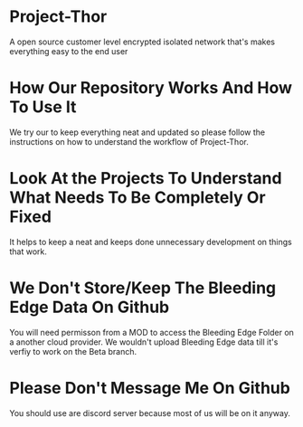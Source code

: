 # Project-Thor
A open source customer level encrypted isolated network that's makes everything easy to the end user

# How Our Repository Works And How To Use It
We try our to keep everything neat and updated so please follow the instructions on how to understand the workflow of Project-Thor.


# Look At the Projects To Understand What Needs To Be Completely Or Fixed 
It helps to keep a neat and keeps done unnecessary development on things that work.


# We Don't Store/Keep The Bleeding Edge Data On Github
You will need permisson from a MOD to access the Bleeding Edge Folder on a another cloud provider.
We wouldn't upload Bleeding Edge data till it's verfiy to work on the Beta branch.  

# Please Don't Message Me On Github
You should use are discord server because most of us will be on it anyway. 


